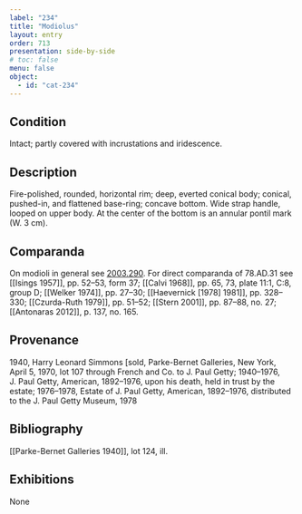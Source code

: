 ```yaml
---
label: "234"
title: "Modiolus"
layout: entry
order: 713
presentation: side-by-side
# toc: false
menu: false
object:
  - id: "cat-234"
---
```


## Condition

Intact; partly covered with incrustations and iridescence.

## Description

Fire-polished, rounded, horizontal rim; deep, everted conical body; conical, pushed-in, and flattened base-ring; concave bottom. Wide strap handle, looped on upper body. At the center of the bottom is an annular pontil mark (W. 3 cm).

## Comparanda

On modioli in general see [2003.290](#num). For direct comparanda of 78.AD.31 see [[Isings 1957]], pp. 52–53, form 37; [[Calvi 1968]], pp. 65, 73, plate 11:1, C:8, group D; [[Welker 1974]], pp. 27–30; [[Haevernick \[1978\] 1981]], pp. 328–330; [[Czurda-Ruth 1979]], pp. 51–52; [[Stern 2001]], pp. 87–88, no. 27; [[Antonaras 2012]], p. 137, no. 165.

## Provenance

1940, Harry Leonard Simmons \[sold, Parke-Bernet Galleries, New York, April 5, 1970, lot 107 through French and Co. to J. Paul Getty; 1940–1976, J. Paul Getty, American, 1892–1976, upon his death, held in trust by the estate; 1976–1978, Estate of J. Paul Getty, American, 1892–1976, distributed to the J. Paul Getty Museum, 1978

## Bibliography

[[Parke-Bernet Galleries 1940]], lot 124, ill.

## Exhibitions

None